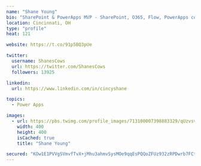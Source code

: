 ```yaml
---
name: "Shane Young"
bio: "SharePoint & PowerApps MVP - SharePoint, O365, Flow, PowerApps consulting? @PowerApps911 | Pure Snark? You found it."
location: Cincinnati, OH
type: "profile"
heat: 121

website: https://t.co/91p5BQ3pUe

twitter:
  username: ShanesCows
  url: https://twitter.com/ShanesCows
  followers: 13925

linkedin:
  url: https://www.linkedin.com/in/cincyshane

topics:
  - Power Apps

images:
  - url: https://pbs.twimg.com/profile_images/713100007398883329/qUzvsvQ3_400x400.jpg
    width: 400
    height: 400
    isCached: true
    title: "Shane Young"

secured: "KOw1E1PVVgSVmvfTvX+jMhu3ahmvSysMOe9qqEsPQQoZFUz932zRPDwrb7FCtjQs2oA/KVpEsy/OOhgSZ9Vzz9MAiL4YIXphMB9zrPsMAuHY+2cGA5L5J7nWjyayVYaz7fTHtYIa8DZtLHBweCdXkzH+WM4+5u2ggRB/VxAEPp/zXdiVIEhA9fwUQPJ/eF/smJ/CqmlZXNc6usIjenx6NDFrPsf4i16U3mR20aDGuR8Q+ogH41a0vWnz7tXDCdDocVDpD4PsGMaXV+bkrLcZQIqRVHKmzycbiFfNBmSUEmQK0gxe+97G3x0T/dVMmDyRCUI9oJgXydaRA6W5/xuKTJiogQDIYYm+yoJHOR30WQUh+E9KQ868UxV1j4DOfDRPmBiUHm0kcSXblNS2Oilw038bdNjKIU44ZIaOs/TS1cs=;9Op+IzL4Bc8WZ98aWfobvw=="
---
```


